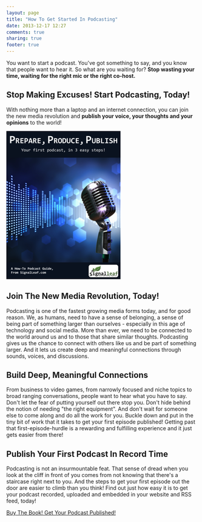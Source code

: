 ```yaml
---
layout: page
title: "How To Get Started In Podcasting"
date: 2013-12-17 12:27
comments: true
sharing: true
footer: true
---
```


You want to start a podcast. You've got something to say,
and you know that people want to hear it. So what are you
waiting for? **Stop wasting your time, waiting for the right mic or the
right co-host.** 

## Stop Making Excuses! Start Podcasting, Today!

With nothing more than a laptop and an 
internet connection, you can join the new media revolution and 
**publish your voice, your thoughts and your opinions** 
to the world!

<a href="https://leanpub.com/prepare-produce-publish/packages/book/purchases/new" target="_blank" class="center"><img src="/images/prepare-produce-publish-cover.png"></a>

## Join The New Media Revolution, Today!

Podcasting is one of the fastest growing media forms today, and 
for good reason. We, as humans, need to have a sense of 
belonging, a sense of being part of something larger than 
ourselves - especially in this age of technology and social 
media. More than ever, we need to be connected to the world 
around us and to those that share similar thoughts. Podcasting 
gives us the chance to connect with others like us and be part 
of something larger. And it lets us create deep and meaningful 
connections through sounds, voices, and discussions. 

## Build Deep, Meaningful Connections

From business to video games, from narrowly focused and niche 
topics to broad ranging conversations, people want to hear what 
you have to say. Don't let the fear of putting yourself out 
there stop you. Don't hide behind the notion of needing "the 
right equipment". And don't wait for someone else to come along 
and do all the work for you. Buckle down and put in the tiny 
bit of work that it takes to get your first episode published! 
Getting past that  first-episode-hurdle is a rewarding and 
fulfilling experience  and it just gets easier from there!

## Publish Your First Podcast In Record Time

Podcasting is not an insurmountable feat. That sense of dread 
when you look at the cliff in front of you comes from not 
knowing that there's a staircase right next to you. And the 
steps to get your first episode out the door are easier to 
climb than you think! Find out just how easy it is to get your 
podcast recorded, uploaded and embedded in your website and RSS 
feed, today!

<a href="https://leanpub.com/prepare-produce-publish/packages/book/purchases/new" class="buy-now-button" target="_blank">Buy The Book! Get Your Podcast Published!</a>
